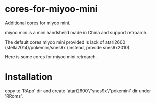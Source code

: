 # cores-for-miyoo-mini
Additional cores for miyoo mini.

miyoo mini is a mini handsheild made in China and support retroarch.

The default cores miyoo mini provided is lack of atari2600 (stella2014)/pokemini/snes9x (instead, provide snes9x2010).

Here is some cores for miyoo mini retroarch.


# Installation
copy to 'RApp' dir and create 'atari2600'/'snes9x'/'pokemini' dir under 'RRoms'.
